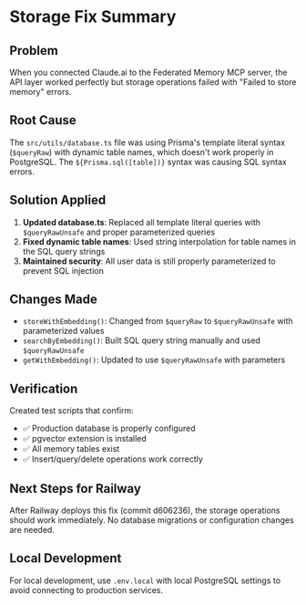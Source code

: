 # Storage Fix Summary

## Problem
When you connected Claude.ai to the Federated Memory MCP server, the API layer worked perfectly but storage operations failed with "Failed to store memory" errors.

## Root Cause
The `src/utils/database.ts` file was using Prisma's template literal syntax (`$queryRaw`) with dynamic table names, which doesn't work properly in PostgreSQL. The `${Prisma.sql([table])}` syntax was causing SQL syntax errors.

## Solution Applied
1. **Updated database.ts**: Replaced all template literal queries with `$queryRawUnsafe` and proper parameterized queries
2. **Fixed dynamic table names**: Used string interpolation for table names in the SQL query strings
3. **Maintained security**: All user data is still properly parameterized to prevent SQL injection

## Changes Made
- `storeWithEmbedding()`: Changed from `$queryRaw` to `$queryRawUnsafe` with parameterized values
- `searchByEmbedding()`: Built SQL query string manually and used `$queryRawUnsafe`
- `getWithEmbedding()`: Updated to use `$queryRawUnsafe` with parameters

## Verification
Created test scripts that confirm:
- ✅ Production database is properly configured
- ✅ pgvector extension is installed
- ✅ All memory tables exist
- ✅ Insert/query/delete operations work correctly

## Next Steps for Railway
After Railway deploys this fix (commit d606236), the storage operations should work immediately. No database migrations or configuration changes are needed.

## Local Development
For local development, use `.env.local` with local PostgreSQL settings to avoid connecting to production services.